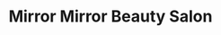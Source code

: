 ---
title: "Mirror Mirror Beauty Salon"
url: /morgan-hill/mirror-mirror-beauty-salon/
shop: Kosmetik
---